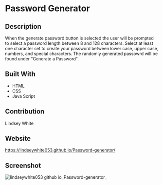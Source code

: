 # Password Generator

## Description
When the generate password button is selected the user will be prompted to select a password length between 8 and 128 characters. Select at least one character set to create your password between lower case, upper case, numbers, and special characters. The randomly generated passowrd will be found under "Generate a Password". 

## Built With 
* HTML
* CSS
* Java Script

## Contribution
Lindsey White

## Website 
https://lindseywhite053.github.io/Password-generator/

## Screenshot
![lindseywhite053 github io_Password-generator_](https://user-images.githubusercontent.com/99527756/163727908-4d12deb6-9055-4d3f-8ce2-edc039a25a84.png)
